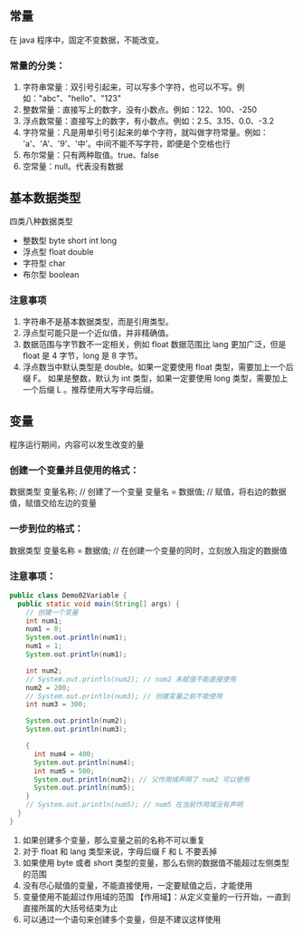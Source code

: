 ## 常量

在 java 程序中，固定不变数据，不能改变。

### 常量的分类：

1. 字符串常量：双引号引起来，可以写多个字符，也可以不写。例如："abc"、"hello"、"123"
2. 整数常量：直接写上的数字，没有小数点。例如：122、100、-250
3. 浮点数常量：直接写上的数字，有小数点。例如：2.5、3.15、0.0、-3.2
4. 字符常量：凡是用单引号引起来的单个字符，就叫做字符常量。例如： 'a'、'A'、'9'、'中'。中间不能不写字符，即便是个空格也行
5. 布尔常量：只有两种取值。true、false
6. 空常量：null。代表没有数据

## 基本数据类型

四类八种数据类型

- 整数型 byte short int long
- 浮点型 float double
- 字符型 char
- 布尔型 boolean

### 注意事项

1. 字符串不是基本数据类型，而是引用类型。
2. 浮点型可能只是一个近似值，并非精确值。
3. 数据范围与字节数不一定相关，例如 float 数据范围比 lang 更加广泛，但是 float 是 4 字节，long 是 8 字节。
4. 浮点数当中默认类型是 double。如果一定要使用 float 类型，需要加上一个后缀 F。
   如果是整数，默认为 int 类型，如果一定要使用 long 类型，需要加上一个后缀 L 。推荐使用大写字母后缀。

## 变量

程序运行期间，内容可以发生改变的量

### 创建一个变量并且使用的格式：

数据类型 变量名称; // 创建了一个变量
变量名 = 数据值; // 赋值，将右边的数据值，赋值交给左边的变量

### 一步到位的格式：

数据类型 变量名称 = 数据值; // 在创建一个变量的同时，立刻放入指定的数据值

### 注意事项：

```java
public class Demo02Variable {
  public static void main(String[] args) {
    // 创建一个变量
    int num1;
    num1 = 0;
    System.out.println(num1);
    num1 = 1;
    System.out.println(num1);

    int num2;
    // System.out.println(num2); // num2 未赋值不能直接使用
    num2 = 200;
    // System.out.println(num3); // 创建变量之前不能使用
    int num3 = 300;

    System.out.println(num2);
    System.out.println(num3);

    {
      int num4 = 400;
      System.out.println(num4);
      int num5 = 500;
      System.out.println(num2); // 父作用域声明了 num2 可以使用
      System.out.println(num5);
    }
    // System.out.println(num5); // num5 在当前作用域没有声明
  }
}
```

1. 如果创建多个变量，那么变量之前的名称不可以重复
2. 对于 float 和 lang 类型来说，字母后缀 F 和 L 不要丢掉
3. 如果使用 byte 或者 short 类型的变量，那么右侧的数据值不能超过左侧类型的范围
4. 没有尽心赋值的变量，不能直接使用，一定要赋值之后，才能使用
5. 变量使用不能超过作用域的范围
   【作用域】：从定义变量的一行开始，一直到直接所属的大括号结束为止
6. 可以通过一个语句来创建多个变量，但是不建议这样使用
